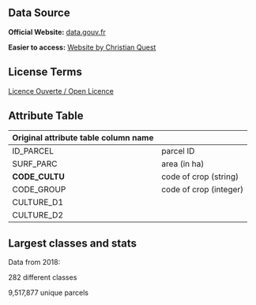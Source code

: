 ## Data Source
**Official Website:** [data.gouv.fr](https://www.data.gouv.fr/en/datasets/registre-parcellaire-graphique-rpg-contours-des-parcelles-et-ilots-culturaux-et-leur-groupe-de-cultures-majoritaire/)

**Easier to access:** [Website by Christian Quest](http://data.cquest.org/registre_parcellaire_graphique/2018/)
## License Terms
[Licence Ouverte / Open Licence](https://www.etalab.gouv.fr/wp-content/uploads/2014/05/Licence_Ouverte.pdf)

## Attribute Table
| Original attribute table column name |           |
| ------------------------------------ | --------- |
| ID_PARCEL | parcel ID|
| SURF_PARC | area (in ha) |
| **CODE_CULTU** | code of crop (string) |
| CODE_GROUP | code of crop (integer) |
| CULTURE_D1 | |
| CULTURE_D2 | |

## Largest classes and stats
Data from 2018:

282 different classes

9,517,877 unique parcels